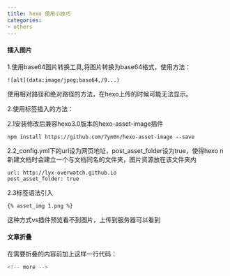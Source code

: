 ```yaml
---
title: hexo 使用小技巧
categories:
- others
---
```

#### 插入图片
<P>1.使用base64图片转换工具,将图片转换为base64格式，使用方法：</P>

```
![alt](data:image/jpeg;base64,/9...)
```
使用相对路径和绝对路径的方法，在hexo上传的时候可能无法显示。

<!-- more -->
<P>2.使用标签插入的方法：</P>
2.1安装修改后兼容hexo3.0版本的hexo-asset-image插件

```
npm install https://github.com/7ym0n/hexo-asset-image --save
```

2.2_config.yml下的url设为网页地址，post_asset_folder设为true，使得hexo n新建文档时会建立一个与文档同名的文件夹，图片资源放在该文件夹内

```
url: http://lyx-overwatch.github.io
post_asset_folder: true
```
2.3标签语法引入

```
{% asset_img 1.png %}
```
这种方式vs插件预览看不到图片，上传到服务器可以看到
#### 文章折叠
在需要折叠的内容前加上这样一行代码：
```js
<!-- more -->
```
